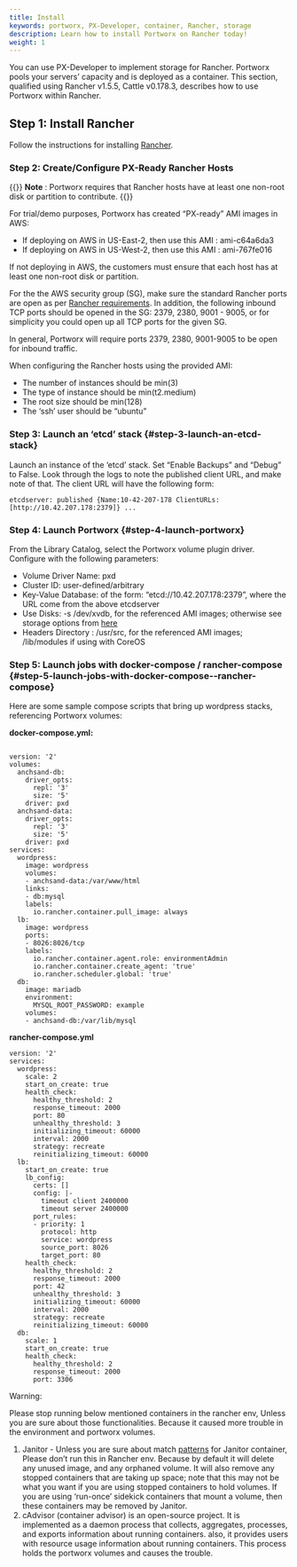 ```yaml
---
title: Install
keywords: portworx, PX-Developer, container, Rancher, storage
description: Learn how to install Portworx on Rancher today!
weight: 1
---
```


You can use PX-Developer to implement storage for Rancher. Portworx pools your servers’ capacity and is deployed as a container. This section, qualified using Rancher v1.5.5, Cattle v0.178.3, describes how to use Portworx within Rancher.

## Step 1: Install Rancher

Follow the instructions for installing [Rancher](http://docs.rancher.com/rancher/latest/en/quick-start-guide/).

### Step 2: Create/Configure PX-Ready Rancher Hosts

{{<info>}}
**Note** : Portworx requires that Rancher hosts have at least one non-root disk or partition to contribute.
{{</info>}}

For trial/demo purposes, Portworx has created “PX-ready” AMI images in AWS:

* If deploying on AWS in US-East-2, then use this AMI : ami-c64a6da3
* If deploying on AWS in US-West-2, then use this AMI : ami-767fe016

If not deploying in AWS, the customers must ensure that each host has at least one non-root disk or partition.

For the the AWS security group \(SG\), make sure the standard Rancher ports are open as per [Rancher requirements](https://docs.rancher.com/rancher/v1.2/en/hosts/amazon/). In addition, the following inbound TCP ports should be opened in the SG: 2379, 2380, 9001 - 9005, or for simplicity you could open up all TCP ports for the given SG.

In general, Portworx will require ports 2379, 2380, 9001-9005 to be open for inbound traffic.

When configuring the Rancher hosts using the provided AMI:

* The number of instances should be min\(3\)
* The type of instance should be min\(t2.medium\)
* The root size should be min\(128\)
* The ‘ssh’ user should be “ubuntu”

### Step 3: Launch an ‘etcd’ stack {#step-3-launch-an-etcd-stack}

Launch an instance of the ‘etcd’ stack. Set “Enable Backups” and “Debug” to False. Look through the logs to note the published client URL, and make note of that. The client URL will have the following form:

```text
etcdserver: published {Name:10-42-207-178 ClientURLs:[http://10.42.207.178:2379]} ...
```

### Step 4: Launch Portworx {#step-4-launch-portworx}

From the Library Catalog, select the Portworx volume plugin driver. Configure with the following parameters:

* Volume Driver Name: pxd
* Cluster ID: user-defined/arbitrary
* Key-Value Database: of the form: “etcd://10.42.207.178:2379”, where the URL come from the above etcdserver
* Use Disks: -s /dev/xvdb, for the referenced AMI images; otherwise see storage options from [here](/install-with-other/docker)
* Headers Directory : /usr/src, for the referenced AMI images; /lib/modules if using with CoreOS

### Step 5: Launch jobs with docker-compose / rancher-compose {#step-5-launch-jobs-with-docker-compose--rancher-compose}

Here are some sample compose scripts that bring up wordpress stacks, referencing Portworx volumes:

**docker-compose.yml:**

```text

version: '2'
volumes:
  anchsand-db:
    driver_opts:
      repl: '3'
      size: '5'
    driver: pxd
  anchsand-data:
    driver_opts:
      repl: '3'
      size: '5'
    driver: pxd
services:
  wordpress:
    image: wordpress
    volumes:
    - anchsand-data:/var/www/html
    links:
    - db:mysql
    labels:
      io.rancher.container.pull_image: always
  lb:
    image: wordpress
    ports:
    - 8026:8026/tcp
    labels:
      io.rancher.container.agent.role: environmentAdmin
      io.rancher.container.create_agent: 'true'
      io.rancher.scheduler.global: 'true'
  db:
    image: mariadb
    environment:
      MYSQL_ROOT_PASSWORD: example
    volumes:
    - anchsand-db:/var/lib/mysql
```

**rancher-compose.yml**

```text
version: '2'
services:
  wordpress:
    scale: 2
    start_on_create: true
    health_check:
      healthy_threshold: 2
      response_timeout: 2000
      port: 80
      unhealthy_threshold: 3
      initializing_timeout: 60000
      interval: 2000
      strategy: recreate
      reinitializing_timeout: 60000
  lb:
    start_on_create: true
    lb_config:
      certs: []
      config: |-
        timeout client 2400000
        timeout server 2400000
      port_rules:
      - priority: 1
        protocol: http
        service: wordpress
        source_port: 8026
        target_port: 80
    health_check:
      healthy_threshold: 2
      response_timeout: 2000
      port: 42
      unhealthy_threshold: 3
      initializing_timeout: 60000
      interval: 2000
      strategy: recreate
      reinitializing_timeout: 60000
  db:
    scale: 1
    start_on_create: true
    health_check:
      healthy_threshold: 2
      response_timeout: 2000
      port: 3306
```

Warning:

Please stop running below mentioned containers in the rancher env, Unless you are sure about those functionalities. Because it caused more trouble in the environment and portworx volumes.

1. Janitor - Unless you are sure about match [patterns](https://github.com/rancher/community-catalog/tree/master/templates/janitor) for Janitor container, Please don’t run this in Rancher env. Because by default it will delete any unused image, and any orphaned volume. It will also remove any stopped containers that are taking up space; note that this may not be what you want if you are using stopped containers to hold volumes. If you are using ‘run-once’ sidekick containers that mount a volume, then these containers may be removed by Janitor.
2. cAdvisor \(container advisor\) is an open-source project. It is implemented as a daemon process that collects, aggregates, processes, and exports information about running containers. also, it provides users with resource usage information about running containers. This process holds the portworx volumes and causes the trouble.
